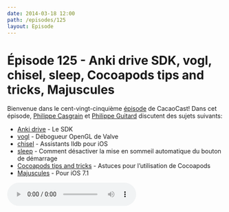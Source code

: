 ```yaml
---
date: 2014-03-18 12:00
path: /episodes/125
layout: Episode
---
```

# Épisode 125 - Anki drive SDK, vogl, chisel, sleep, Cocoapods tips and tricks, Majuscules
<p>Bienvenue dans le cent-vingt-cinquième <a href="https://archive.org/download/cacaocast/cacaocast_125.m4a" title="CacaoCast Episode 125">épisode</a> de CacaoCast! Dans cet épisode, <a href="http://www.twitter.com/philippec" title="Philippe Casgrain sur Twitter">Philippe Casgrain</a> et <a href="http://www.twitter.com/philippeguitard" title="Philippe Guitard sur Twitter">Philippe Guitard</a> discutent des sujets suivants:</p>
<ul><li><a href="http://developer.anki.com/drive-sdk/" title="Anki drive">Anki drive</a> - Le SDK</li>
<li><a href="https://github.com/ValveSoftware/vogl" title="vogl">vogl</a> - Débogueur OpenGL de Valve</li>
<li><a href="https://github.com/facebook/chisel" title="chisel">chisel</a> - Assistants lldb pour iOS</li>
<li><a href="http://hints.macworld.com/article.php?story=20140305140635280" title="sleep">sleep</a> - Comment désactiver la mise en sommeil automatique du bouton de démarrage</li>
<li><a href="http://www.jpsim.com/cocoapods-tips-tricks/" title="Cocoapods tips and tricks">Cocoapods tips and tricks</a> - Astuces pour l’utilisation de Cocoapods</li>
<li><a href="http://ismyshiftkeyonornot.com" title="Majuscules">Majuscules</a> - Pour iOS 7.1</li>
</ul>
<p><audio controls><source src="https://archive.org/download/cacaocast/cacaocast_125.m4a" type="audio/mpeg"><source src="https://archive.org/download/cacaocast/cacaocast_125.m4a" type="audio/mp4">Votre navigateur ne supporte pas l'élément audio / Your browser does not support the audio element.</audio></p>
